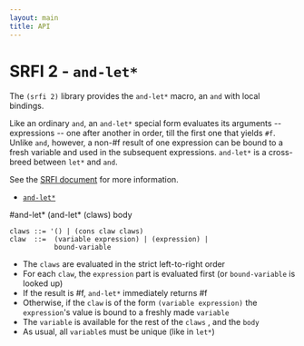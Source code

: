 ```yaml
---
layout: main
title: API
---
```


# SRFI 2 - `and-let*`

The `(srfi 2)` library provides the `and-let*` macro, an `and` with local bindings. 

Like an ordinary `and`, an `and-let*` special form evaluates its arguments -- expressions -- one after another in order, till the first one that yields `#f`. Unlike `and`, however, a non-#f result of one expression can be bound to a fresh variable and used in the subsequent expressions. `and-let*` is a cross-breed between `let*` and `and`.

See the [SRFI document](http://srfi.schemers.org/srfi-2/srfi-2.html) for more information.

- [`and-let*`](#and-let)

#and-let*
    (and-let* (claws) body

    claws ::= '() | (cons claw claws)
    claw  ::=  (variable expression) | (expression) |
               bound-variable

- The `claws` are evaluated in the strict left-to-right order
- For each `claw`, the `expression` part is evaluated first (or `bound-variable` is looked up)
- If the result is #f, `and-let*` immediately returns #f
- Otherwise, if the `claw` is of the form `(variable expression)` the `expression`'s value is bound to a freshly made `variable`
- The `variable` is available for the rest of the `claws` , and the `body`
- As usual, all `variable`s must be unique (like in `let*`)
